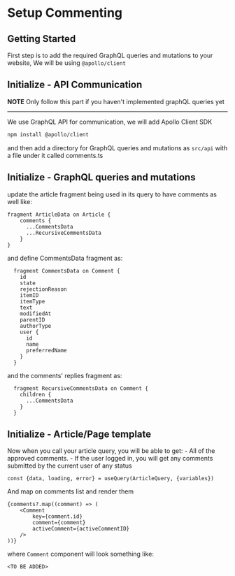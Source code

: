 # Setup Commenting

## Getting Started

First step is to add the required GraphQL queries and mutations to your website, We will be using `@apollo/client`

## Initialize - API Communication

**NOTE**
Only follow this part if you haven't implemented graphQL queries yet

---

We use GraphQL API for communication, we will add Apollo Client SDK

```bash
npm install @apollo/client
```

and then add a directory for GraphQL queries and mutations as `src/api` with a file under it called comments.ts

## Initialize - GraphQL queries and mutations

update the article fragment being used in its query to have comments as well like:

```
fragment ArticleData on Article {
    comments {
      ...CommentsData
      ...RecursiveCommentsData
    }
}
```

and define CommentsData fragment as:

```
  fragment CommentsData on Comment {
    id
    state
    rejectionReason
    itemID
    itemType
    text
    modifiedAt
    parentID
    authorType
    user {
      id
      name
      preferredName
    }
  }
```

and the comments' replies fragment as:

```
  fragment RecursiveCommentsData on Comment {
    children {
      ...CommentsData
    }
  }
```

## Initialize - Article/Page template

Now when you call your article query, you will be able to get: - All of the approved comments. - If the user logged in, you will get any comments submitted by the current user of any status

```
const {data, loading, error} = useQuery(ArticleQuery, {variables})

```

And map on comments list and render them

```
{comments?.map((comment) => (
    <Comment
        key={comment.id}
        comment={comment}
        activeComment={activeCommentID}
    />
))}
```

where `Comment` component will look something like:

```
<TO BE ADDED>
```
